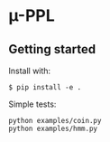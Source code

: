 # µ-PPL

## Getting started

Install with:
```
$ pip install -e .
```

Simple tests:
```
python examples/coin.py
python examples/hmm.py
```